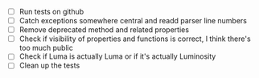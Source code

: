 * [ ] Run tests on github
* [ ] Catch exceptions somewhere central and readd parser line numbers
* [ ] Remove deprecated method and related properties
* [ ] Check if visibility of properties and functions is correct, I think there's too much public
* [ ] Check if Luma is actually Luma or if it's actually Luminosity
* [ ] Clean up the tests
